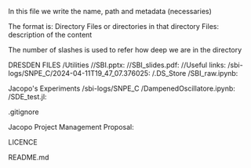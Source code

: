 In this file we write the name, path and metadata (necessaries)

The format is:
Directory
  Files or directories in that directory
    Files: description of the content

The number of slashes is used to refer how deep we are in the directory



DRESDEN FILES
  /Utilities
    //SBI.pptx: 
    //SBI_slides.pdf: 
    //Useful links:
  /sbi-logs/SNPE_C/2024-04-11T19_47_07.376025: 
  /.DS_Store
  /SBI_raw.ipynb:

Jacopo's Experiments
  /sbi-logs/SNPE_C
  /DampenedOscillatore.ipynb:
  /SDE_test.jl:

.gitignore

Jacopo Project Management Proposal:

LICENCE

README.md


  
